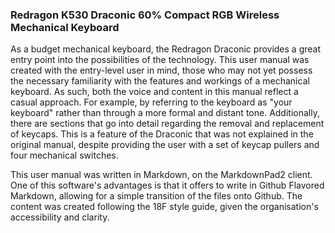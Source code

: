 ### Redragon K530 Draconic 60% Compact RGB Wireless Mechanical Keyboard ###
 
 
 
As a budget mechanical keyboard, the Redragon Draconic provides a great entry point into the possibilities of the technology. This user manual was created with the entry-level user in mind, those who may not yet possess the necessary familiarity with the features and workings of a mechanical keyboard. As such, both the voice and content in this manual reflect a casual approach. For example, by referring to the keyboard as "your keyboard" rather than through a more formal and distant tone. Additionally, there are sections that go into detail regarding the removal and replacement of keycaps. This is a feature of the Draconic that was not explained in the original manual, despite providing the user with a set of keycap pullers and four mechanical switches. 

This user manual was written in Markdown, on the MarkdownPad2 client. One of this software's advantages is that it offers to write in Github Flavored Markdown, allowing for a simple transition of the files onto Github. The content was created following the 18F style guide, given the organisation's accessibility and clarity.
